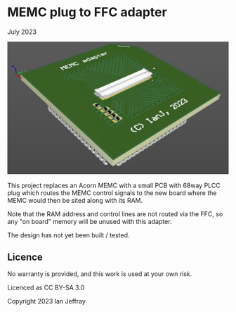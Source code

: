 # MEMC plug to FFC adapter

July 2023


![3D View](Generated/MEMC_Plug_FFC_3D_View.PNG)

This project replaces an Acorn MEMC with a small PCB with 68way PLCC plug which routes the MEMC control signals to the new board where the MEMC would then be sited along with its RAM.

Note that the RAM address and control lines are not routed via the FFC, so any "on board" memory will be unused with this adapter.

The design has not yet been built / tested.

## Licence

No warranty is provided, and this work is used at your own risk.  

Licenced as CC BY-SA 3.0

Copyright 2023 Ian Jeffray

